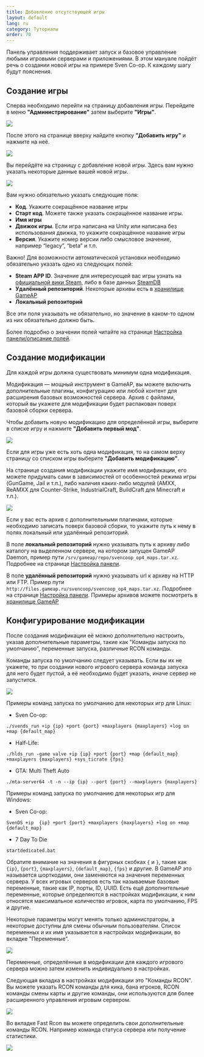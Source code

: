 ```yaml
---
title: Добавление отсутствующей игры
layout: default
lang: ru
category: Туториалы
order: 70
---
```


Панель управления поддерживает запуск и базовое управление любыми игровыми серверами и приложениями. 
В этом мануале пойдёт речь о создании новой игры на примере Sven Co-op. К каждому шагу будут пояснения.

## Создание игры

Сперва необходимо перейти на страницу добавления игры. Перейдите в меню **"Администрирование"** затем выберите 
**"Игры"**.

![](/images/tutorial_additional_games/game_menu_ru.png)

После этого на странице вверху найдите кнопку **"Добавить игру"** и нажмите на неё.

![](/images/tutorial_additional_games/add_game_menu_ru.png)

Вы перейдёте на страницу с добавление новой игры. Здесь вам нужно указать некоторые данные вашей новой игры.

![](/images/tutorial_additional_games/example_add_svencoop_ru.png)

Вам нужно обязательно указать следующие поля:
* **Код**. Укажите сокращённое название игры
* **Старт код**. Можете также указать сокращённое название игры.
* **Имя игры**
* **Движок игры**. Если игра написана на Unity или написана без использования движка, то укажите сокращённое
название игры
* **Версия**. Укажите номер версии либо смысловое значение, например “legacy”, “beta” и т.п.

Важно! Для возможности автоматической установки необходимо обязательно указать одно из следующих полей: 
* **Steam APP ID**. Значение для интересующей вас игры узнать на 
[официальной вики Steam](https://developer.valvesoftware.com/wiki/Dedicated_Servers_List), либо в базе данных 
[SteamDB](https://steamdb.info/)
* **Удалённый репозиторий**. Некоторые архивы есть в [хранилище GameAP](http://files.gameap.ru/)
* **Локальный репозиторий**

Все эти поля указывать не обязательно, но значение в каком-то одном из них обязательно должно быть.

Более подробно о значении полей читайте на странице [Настройка панели/описание полей](gameap_configure.html#описание-полей).

## Создание модификации

Для каждой игры должна существовать минимум одна модификация. 

Модификация — мощный инструмент в GameAP, вы можете включить дополнительные плагины, конфигурацию или любой контент для 
расширения базовых возможностей сервера. Архив с файлами, который вы укажете для модификации будет распакован поверх 
базовой сборки сервера.

Чтобы добавить новую модификацию для определённой игры, выберите в списке игру и нажмите **"Добавить первый мод"**.

![](/images/tutorial_additional_games/example_menu_add_mod_svencoop_ru.png)

Если для игры уже есть хоть одна модификация, то на самом верху страницу со списком игры выберите 
**"Добавить модификацию"**.

На странице создания модификации укажите имя модификации, его можете придумать сами в зависимостей от особенностей
режима игры (GunGame, Jail и т.п.), либо наличия каких-либо модулей (AMXX, ReAMXX для Counter-Strike,
 IndustrialCraft, BuildCraft для Minecraft и т.п.).
 
![](/images/tutorial_additional_games/example_add_svencoop_mod_ru.png)

Если у вас есть архив с дополнительными плагинами, которые необходимо записать поверх базовой сборки, то укажите путь к
нему в полях локальный или удалённый репозиторий. 

В поле **локальный репозиторий** нужно указывать путь к архиву либо каталогу на выделенном сервере, 
на котором запущен GameAP Daemon, пример пути `/srv/gameap/repo/svencoop_op4_maps.tar.xz`. 
Подробнее на странице [Настройка панели](gameap_configure.html#локальный-репозиторий-1).

В поле **удалённый репозиторий** нужно указывать url к архиву на HTTP или FTP. 
Пример пути `http://files.gameap.ru/svencoop/svencoop_op4_maps.tar.xz`.
Подробнее на странице [Настройка панели](gameap_configure.html#удалённый-репозиторий-1). 
Примеры архивов можете посмотреть в [хранилище GameAP](http://files.gameap.ru/)

## Конфигурирование модификации

После создания модификации её можно дополнительно настроить, указав дополнительные параметры, такие как 
"Команды запуска по умолчанию", переменные запуска, различные RCON команды.

Команды запуска по умолчанию следует указывать. Если вы их не укажете, то при создании нового игрового сервера команда
запуска для него будет пустой, а её необходимо будет указать, иначе сервер не запустится.

![](/images/tutorial_additional_games/game_mods_edit_basic_ru.png)

Примеры команд запуска по умолчанию для некоторых игр для Linux:
* Sven Co-op: 
```shell
./svends_run +ip {ip} +port {port} +maxplayers {maxplayers} +log on +map {default_map}
```
* Half-Life:
```shell
./hlds_run -game valve +ip {ip} +port {port} +map {default_map} +maxplayers {maxplayers} +sys_ticrate {fps}
```

* GTA: Multi Theft Auto
```shell
./mta-server64 -t -n --ip {ip} --port {port} --maxplayers {maxplayers}
```

Примеры команд запуска по умолчанию для некоторых игр для Windows:

* Sven Co-op:
```shell 
SvenDS +ip  {ip} +port {port} +maxplayers {maxplayers} +log on +map {default_map}
```

* 7 Day To Die
```shell
startdedicated.bat
```

Обратите внимание на значения в фигурных скобках `{` и `}`, такие как `{ip}`, `{port}`, `{maxplayers}`, `{default_map}`,
`{fps}` и другие. В GameAP это называется шорткодами, они заменяются на значения переменных сервера.
У всех игровых серверов есть так называемые базовые переменные, такие как IP, порты, ID, UUID. Есть ещё дополнительные
переменные, которые определяются в настройках модификации, к ним относятся максимальное количество игровок, карта по 
умолчанию, FPS и другие.

Некоторые параметры могут менять только администраторы, а некоторые доступны для смены обычным пользователям. 
Список переменных и их имя указывается в настройках модификации, во вкладке "Переменные".

![](/images/tutorial_additional_games/game_mods_edit_vars_ru.png)

Переменные, определённые в модификации для каждого игрового сервера можно затем изменить индивидуально в настройках.

Следующая вкладка в настройках модификации это "Команды RCON". Вы можете указать RCON команды для кика, бана игроков, 
RCON команды смены карты и другие команды, они используются для более расширенного управления игровым сервером.

![](/images/tutorial_additional_games/game_mods_edit_commands_ru.png)

Во вкладке Fast Rcon вы можете определить свои дополнительные команды RCON. Например команда статуса сервера или 
получение статистики.

![](/images/tutorial_additional_games/game_mods_edit_fast_rcon_ru.png)